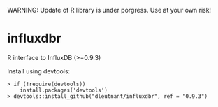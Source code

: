 WARNING: Update of R library is under porgress. Use at your own risk!

# influxdbr
R interface to InfluxDB (>=0.9.3)

Install using devtools:
```
> if (!require(devtools))
    install.packages('devtools')
> devtools::install_github("dleutnant/influxdbr", ref = "0.9.3")
```
